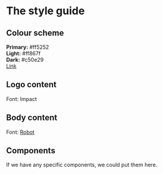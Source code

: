 # The style guide

## Colour scheme
**Primary:** #ff5252  
**Light:** #ff867f  
**Dark:** #c50e29  
[Link](https://material.io/color/#!/?view.left=0&view.right=0&primary.color=FF5252)

## Logo content

Font:  Impact

## Body content

Font: [Robot](https://fonts.google.com/specimen/Roboto)

## Components

If we have any specific components, we could put them here.
